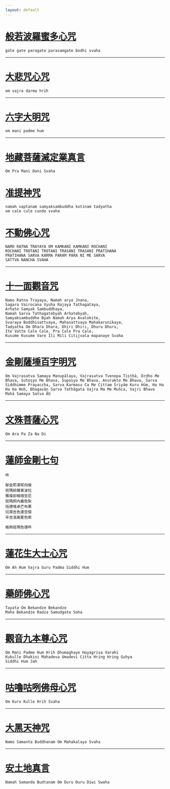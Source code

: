 ```yaml
---
layout: default
---
```


# [般若波羅蜜多心咒](/the-mantra-of-prajna-paramita-heart-sutra)

```
gate gate paragate parasamgate bodhi svaha
```
---

# [大悲咒心咒](/om-vajra-darma-hrih)

```
om vajra darma hrih
```
---

# [六字大明咒](/om-mani-padme-hum)

```
om mani padme hum
```
---

# [地藏菩薩滅定業真言](/mantra-of-ksitigarbha-bodhisattva)

```
Om Pra Mani Dani Svaha
```

# [准提神咒](/cundhi-bodhisattva-mantra)

```
namah saptanam samyaksambuddha kotinam tadyatha
om cale cule cunde svaha
```


# [不動佛心咒](/akshobhya-mantra)

```
NAMO RATNA TRAYAYA OM KAMKANI KAMKANI ROCHANI
ROCHANI TROTANI TROTANI TRASANI TRASANI PRATIHANA
PRATIHANA SARVA KARMA PARAM PARA NI ME SARVA
SATTVA NANCHA SVAHA
```

---

# [十一面觀音咒](/arya-ekadasa-mukha-dharani)

```
Namo Ratna Trayaya, Namah arya Jnana,
Sagara Vairocana Vyuha Rajaya Tathagataya,
Arhate Samyak Sambuddhaya,
Namah Sarva Tathagatebyah Arhatebyah,
Samyaksambuddhe Byah Namah Arya Avalokite,
Svaraya Boddhisattvaya, Mahasattvaya Mahakarunikaya,
Tadyatha Om Dhara Dhara, Dhiri Dhiri, Dhuru Dhuru,
Ite Vatte Cale Cale, Pra Cale Pra Cale,
Kusume Kusume Vare Ili Mili Citijvala mapanaye Svaha
```

---

# [金剛薩埵百字明咒](/vajrasattva-mantra)

```
Oṃ Vajrasatva Samaya Manupālaya, Vajrasatva Tvenopa Tiṣṭḥā, Dṛḍho Me Bhava, Sutoṣyo Me Bhava, Supoṣyo Me Bhava, Anurakto Me Bhava, Sarva Siddhimme Prayaccha, Sarva Karmasu Ca Me Cittaṃ Śriyāṃ Kuru Hūṃ, Ha Ha Ha Ha Hoḥ, Bhagavān Sarva Tathāgata Vajra Ma Me Muñca, Vajri Bhava Mahā Samaya Satva Āḥ
```

---

# [文殊菩薩心咒](/manjushri-mantra)

```
Om Ara Pa Za Na Di
```

---

# [蓮師金剛七句](/seven-line-prayer-to-guru-rinpoche)

```
吽

鄔金耶潔呢向燦
班瑪給薩東波拉
雅燦卻格哦哲尼
班瑪炯內義色紮
括德喀卓芒布果
切潔吉色達哲傑
辛吉洛謝夏色索

格熱班瑪色德吽
```

---

# [蓮花生大士心咒](padmasambhava-guru-rinpoche-mantra)

```
Om Ah Hum Vajra Guru Padma Siddhi Hum
```

---

# [藥師佛心咒](/medicine-buddha-dharani)

```
Tayata Om Bekandze Bekandze
Maha Bekandze Radza Samudgate Soha
```

---

# [觀音九本尊心咒](/mantra-of-nine-deities)

```
Om Mani Padme Hum Hrih Dhumaghaye Hayagriva Varahi
Kukulle Dhakini Mahadeva Umadevi Citta Hring Hring Guhya
Siddhi Hum Jah
```

---

# [咕嚕咕咧佛母心咒](/kurukulle-mantra)

```
Om Kuru Kulle Hrih Svaha
```

---

# [大黑天神咒](/mahakala-mantra)

```
Namo Samanta Buddhanam Om Mahakalaya Svaha
```

---

# [安土地真言](/earth-god-mantra)

```
Namah Samanda Budtanam Om Duru Duru Diwi Swaha
```
